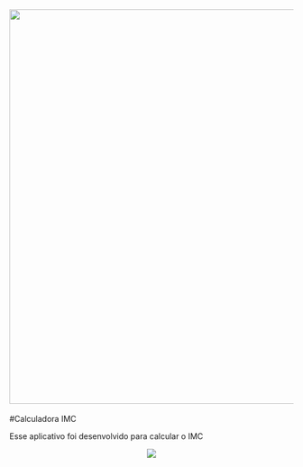 <h2 align="center">
    <img src="https://www.canalspatz.com.br/wp-content/uploads/2019/11/IMAGEM-DESTAQUE-BLOG-INFOGRAFICO-SPATZ.png" width="700px"/>
</h2>

#Calculadora IMC

Esse aplicativo foi desenvolvido para calcular o IMC

<p align="center">
    <img src="https://img.shields.io/badge/react-17.0.1-blue">
</p>
